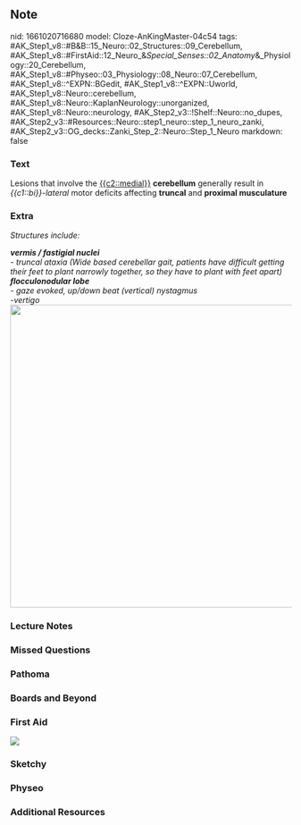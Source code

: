 ## Note
nid: 1661020716680
model: Cloze-AnKingMaster-04c54
tags: #AK_Step1_v8::#B&B::15_Neuro::02_Structures::09_Cerebellum, #AK_Step1_v8::#FirstAid::12_Neuro_&_Special_Senses::02_Anatomy_&_Physiology::20_Cerebellum, #AK_Step1_v8::#Physeo::03_Physiology::08_Neuro::07_Cerebellum, #AK_Step1_v8::^EXPN::BGedit, #AK_Step1_v8::^EXPN::Uworld, #AK_Step1_v8::Neuro::cerebellum, #AK_Step1_v8::Neuro::KaplanNeurology::unorganized, #AK_Step1_v8::Neuro::neurology, #AK_Step2_v3::!Shelf::Neuro::no_dupes, #AK_Step2_v3::#Resources::Neuro::step1_neuro::step_1_neuro_zanki, #AK_Step2_v3::OG_decks::Zanki_Step_2::Neuro::Step_1_Neuro
markdown: false

### Text
<div>
  Lesions that involve the <u>{{c2::medial}}</u> <b>cerebellum</b>
  generally result in <i>{{c1::bi}}-lateral</i> motor deficits
  affecting <b>truncal</b> and <b>proximal musculature</b>
</div>

### Extra
<i>Structures include:</i>
<div>
  <i><b>vermis / fastigial nuclei</b></i>
</div>
<div>
  <i>- truncal ataxia (Wide based cerebellar gait, patients have
  difficult getting their feet to plant narrowly together, so they
  have to plant with feet apart)</i>
</div>
<div>
  <i><b>flocculonodular lobe</b></i>
</div>
<div>
  <i>- gaze evoked, up/down beat (vertical) nystagmus</i>
</div>
<div>
  <i>-vertigo</i>
</div>
<div>
  <i><img src="paste-67675799683073%20(1).jpg" style="width:
  542px;"></i>
</div>

### Lecture Notes


### Missed Questions


### Pathoma


### Boards and Beyond


### First Aid
<img src="tmpES3I_l.png">

### Sketchy


### Physeo


### Additional Resources

